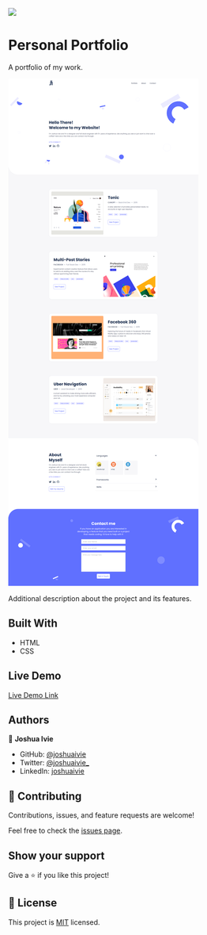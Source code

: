 ![](https://img.shields.io/badge/Microverse-blueviolet)

# Personal Portfolio

A portfolio of my work.

![screenshot](assets/img/screenshot-web.png)

Additional description about the project and its features.

## Built With

- HTML
- CSS

## Live Demo

[Live Demo Link](https://joshuaivie.github.io/Personal-Portfolio/)

## Authors

👤 **Joshua Ivie**

- GitHub: [@joshuaivie](https://github.com/joshuaivie)
- Twitter: [@joshuaivie\_](https://twitter.com/joshuaivie_)
- LinkedIn: [joshuaivie](https://linkedin.com/in/joshuaivie)

## 🤝 Contributing

Contributions, issues, and feature requests are welcome!

Feel free to check the [issues page](../../issues/).

## Show your support

Give a ⭐️ if you like this project!

## 📝 License

This project is [MIT](./MIT.md) licensed.
